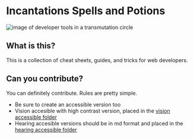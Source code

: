 # Incantations Spells and Potions

![image of developer tools in a transmutation circle](https://res.cloudinary.com/dpc3zrcvs/image/upload/v1651824831/wizards_y3avp2.png)

## What is this?

This is a collection of cheat sheets, guides, and tricks for web developers.

## Can you contribute?

You can definitely contribute. Rules are pretty simple.

- Be sure to create an accessible version too
- Vision accesible with high contrast version, placed in the [vision accessible folder](./assets/vision-accessible)
- Hearing accesible versions should be in md format and placed in the [hearing accessible folder](./assets/hearing-accessible)
